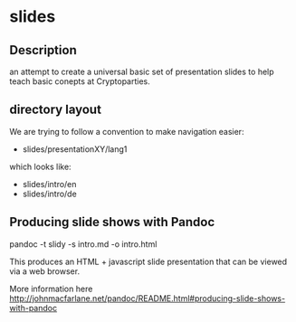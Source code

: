 slides
======

Description
-----------
an attempt to create a universal basic set of presentation slides to help teach basic conepts at Cryptoparties.

directory layout
----------------
We are trying to follow a convention to make navigation easier:
* slides/presentationXY/lang1

which looks like:

* slides/intro/en
* slides/intro/de

Producing slide shows with Pandoc
---------------------------------
pandoc -t slidy -s intro.md -o intro.html

This produces an HTML + javascript slide presentation that can be viewed via a web browser.

More information here http://johnmacfarlane.net/pandoc/README.html#producing-slide-shows-with-pandoc
